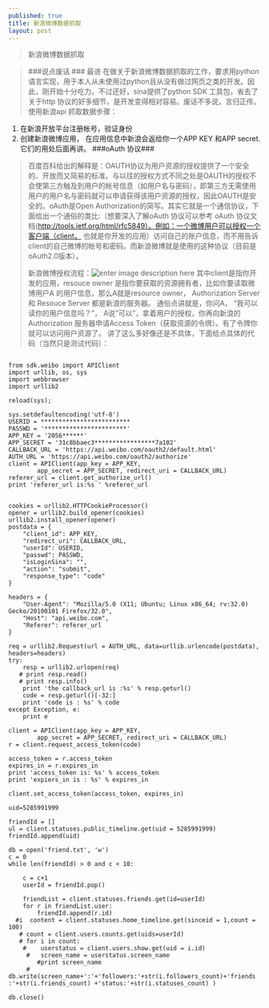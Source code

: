 ```yaml
---
published: true
title: 新浪微博数据抓取
layout: post
---
```

>新浪微博数据抓取

>###说点废话 ###
>最进 在做关于新浪微博数据抓取的工作，要求用python语言实现，用于本人从未使用过python且从没有做过网页之类的开发。因此，刚开始十分吃力，不过还好，sina提供了python SDK 工具包，省去了关于http 协议的好多细节，是开发变得相对容易。废话不多说，言归正传。
>使用新浪api 抓取数据步骤：
>

 1. 在新浪开放平台注册帐号，验证身份
 2. 创建新浪微博应用， 在应用信息中新浪会返给你一个APP KEY 和APP secret. 它们的用处后面再讲。
###oAuth 协议###
>百度百科给出的解释是：OAUTH协议为用户资源的授权提供了一个安全的、开放而又简易的标准。与以往的授权方式不同之处是OAUTH的授权不会使第三方触及到用户的帐号信息（如用户名与密码），即第三方无需使用用户的用户名与密码就可以申请获得该用户资源的授权，因此OAUTH是安全的。oAuth是Open Authorization的简写。其实它就是一个通信协议，下面给出一个通俗的类比:（想要深入了解oAuth 协议可以参考 oAuth 协议文档(http://tools.ietf.org/html/rfc5849）。例如：一个微博用户可以授权一个客户端（client， 也就是你开发的应用）访问自己的账户信息，而不用告诉client的自己微博的帐号和密码。而新浪微博就是使用的这种协议（目前是oAuth2.0版本）。
>
>新浪微博授权流程：![enter image description here](http://www.sinaimg.cn/blog/developer/wiki/oAuth2_01.gif)
>其中client是指你开发的应用，resouce owner 是指你要获取的资源拥有者，比如你要读取微博用户A 的用户信息，那么A就是resource owner， Authorization Server 和 Resouce Server 都是新浪的服务器。
>通俗点讲就是，你问A， “我可以读你的用户信息吗？”， A说”可以”，拿着用户的授权，你再向新浪的Authorization 服务器申请Access Token（获取资源的令牌）。有了令牌你就可以访问用户资源了。 讲了这么多好像还是不具体，下面给点具体的代码（当然只是测试代码）：

<pre><code>
from sdk.weibo import APIClient
import urllib, os, sys
import webbrowser
import urllib2

reload(sys);

sys.setdefaultencoding('utf-8')
USERID = *************************
PASSWD = '***********************'
APP_KEY = '2056******'
APP_SECRET = '31c8bbaec3*****************7a102'
CALLBACK_URL = 'https://api.weibo.com/oauth2/default.html'
AUTH_URL = 'https://api.weibo.com/oauth2/authorize'
client = APIClient(app_key = APP_KEY,
        app_secret = APP_SECRET, redirect_uri = CALLBACK_URL)
referer_url = client.get_authorize_url()
print 'referer_url is:%s ' %referer_url


cookies = urllib2.HTTPCookieProcessor()
opener = urllib2.build_opener(cookies)
urllib2.install_opener(opener)
postdata = {
    "client_id": APP_KEY,
    "redirect_uri": CALLBACK_URL,
    "userId": USERID,
    "passwd": PASSWD,
    "isLoginSina": "",
    "action": "submit",
    "response_type": "code"
}

headers = {
    "User-Agent": "Mozilla/5.0 (X11; Ubuntu; Linux x86_64; rv:32.0) Gecko/20100101 Firefox/32.0",
    "Host": "api.weibo.com",
    "Referer": referer_url
}

req = urllib2.Request(url = AUTH_URL, data=urllib.urlencode(postdata), headers=headers)
try:
    resp = urllib2.urlopen(req)
   # print resp.read()
   # print resp.info()
    print 'the callback_url is :%s' % resp.geturl()
    code = resp.geturl()[-32:]
    print 'code is : %s' % code
except Exception, e:
    print e

client = APIClient(app_key = APP_KEY,
        app_secret = APP_SECRET, redirect_uri = CALLBACK_URL)
r = client.request_access_token(code)

access_token = r.access_token
expires_in = r.expires_in
print 'access_token is: %s' % access_token
print 'expiers_in is : %s' % expires_in

client.set_access_token(access_token, expires_in)

uid=5285991999

friendId = []
ul = client.statuses.public_timeline.get(uid = 5285991999)
friendId.append(uid)

db = open('friend.txt', 'w')
c = 0
while len(friendId) > 0 and c < 10:
     
    c = c+1
    userId = friendId.pop()
  
    friendList = client.statuses.friends.get(id=userId)
    for r in friendList.user:
        friendId.append(r.id)
  #i  content = client.statuses.home_timeline.get(sinceid = 1,count = 100)
   # count = client.users.counts.get(uids=userId)
   # for i in count:
    #    userstatus = client.users.show.get(uid = i.id)
     #   screen_name = userstatus.screen_name
        #print screen_name
     #   db.write(screen_name+':'+'followers:'+str(i.followers_count)+'friends :'+str(i.friends_count) +'status:'+str(i.statuses_count) )
    
db.close()

</code></pre>
